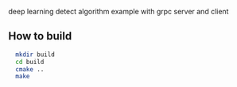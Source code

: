 deep learning detect algorithm example with grpc server and client 

## How to build


```bash
  mkdir build
  cd build
  cmake ..
  make
```
